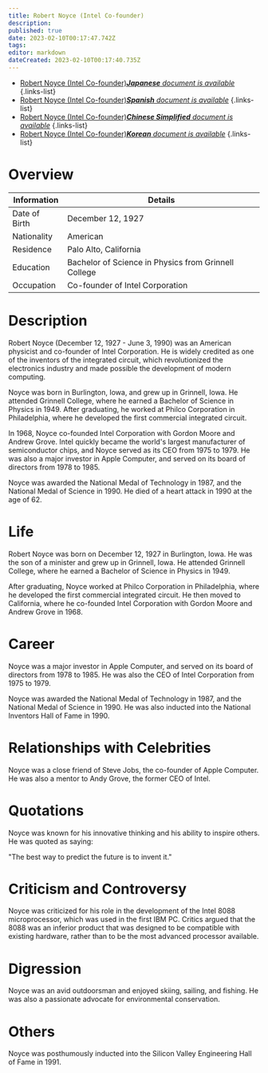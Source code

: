 ```yaml
---
title: Robert Noyce (Intel Co-founder)
description: 
published: true
date: 2023-02-10T00:17:47.742Z
tags: 
editor: markdown
dateCreated: 2023-02-10T00:17:40.735Z
---
```


- [Robert Noyce (Intel Co-founder)***Japanese** document is available*](/ja/Knowledge-base/Dictionary/Person/robert-noyce-intel-co-founder)
{.links-list}
- [Robert Noyce (Intel Co-founder)***Spanish** document is available*](/es/Knowledge-base/Dictionary/Person/robert-noyce-intel-co-founder)
{.links-list}
- [Robert Noyce (Intel Co-founder)***Chinese Simplified** document is available*](/zh/Knowledge-base/Dictionary/Person/robert-noyce-intel-co-founder)
{.links-list}
- [Robert Noyce (Intel Co-founder)***Korean** document is available*](/ko/Knowledge-base/Dictionary/Person/robert-noyce-intel-co-founder)
{.links-list}


# Overview

| Information | Details |
| ---------- | ------- |
| Date of Birth | December 12, 1927 |
| Nationality | American |
| Residence | Palo Alto, California |
| Education | Bachelor of Science in Physics from Grinnell College |
| Occupation | Co-founder of Intel Corporation |

# Description

Robert Noyce (December 12, 1927 - June 3, 1990) was an American physicist and co-founder of Intel Corporation. He is widely credited as one of the inventors of the integrated circuit, which revolutionized the electronics industry and made possible the development of modern computing.

Noyce was born in Burlington, Iowa, and grew up in Grinnell, Iowa. He attended Grinnell College, where he earned a Bachelor of Science in Physics in 1949. After graduating, he worked at Philco Corporation in Philadelphia, where he developed the first commercial integrated circuit.

In 1968, Noyce co-founded Intel Corporation with Gordon Moore and Andrew Grove. Intel quickly became the world's largest manufacturer of semiconductor chips, and Noyce served as its CEO from 1975 to 1979. He was also a major investor in Apple Computer, and served on its board of directors from 1978 to 1985.

Noyce was awarded the National Medal of Technology in 1987, and the National Medal of Science in 1990. He died of a heart attack in 1990 at the age of 62.

# Life

Robert Noyce was born on December 12, 1927 in Burlington, Iowa. He was the son of a minister and grew up in Grinnell, Iowa. He attended Grinnell College, where he earned a Bachelor of Science in Physics in 1949.

After graduating, Noyce worked at Philco Corporation in Philadelphia, where he developed the first commercial integrated circuit. He then moved to California, where he co-founded Intel Corporation with Gordon Moore and Andrew Grove in 1968.

# Career

Noyce was a major investor in Apple Computer, and served on its board of directors from 1978 to 1985. He was also the CEO of Intel Corporation from 1975 to 1979.

Noyce was awarded the National Medal of Technology in 1987, and the National Medal of Science in 1990. He was also inducted into the National Inventors Hall of Fame in 1990.

# Relationships with Celebrities

Noyce was a close friend of Steve Jobs, the co-founder of Apple Computer. He was also a mentor to Andy Grove, the former CEO of Intel.

# Quotations

Noyce was known for his innovative thinking and his ability to inspire others. He was quoted as saying:

"The best way to predict the future is to invent it."

# Criticism and Controversy

Noyce was criticized for his role in the development of the Intel 8088 microprocessor, which was used in the first IBM PC. Critics argued that the 8088 was an inferior product that was designed to be compatible with existing hardware, rather than to be the most advanced processor available.

# Digression

Noyce was an avid outdoorsman and enjoyed skiing, sailing, and fishing. He was also a passionate advocate for environmental conservation.

# Others

Noyce was posthumously inducted into the Silicon Valley Engineering Hall of Fame in 1991.